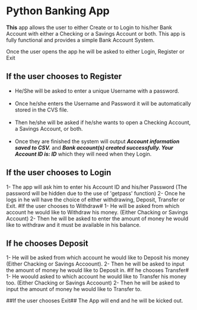 
# Python Banking App 
**This** app allows the user to either Create or to Login to his/her Bank Account with either a Checking or a Savings Account or both.
This app is fully functional and provides a simple Bank Account System.

Once the user opens the app he will be asked to either Login, Register or Exit

## If the user chooses to Register
- He/She will be asked to enter a unique Username with a password. <br/><br/>
- Once he/she enters the Username and Password it will be automatically stored in the CVS file. <br/><br/>
- Then he/she will be asked if he/she wants to open a Checking Account, a Savings Account, or both. <br/><br/>
- Once they are finished the system will output ***Account information saved to CSV.*** and ***Bank account(s) created successfully. Your Account ID is: ID***  which they will need when they Login. <br/><be/>

## If the user chooses to Login
1- The app will ask him to enter his Account ID and his/her Password (The password will be hidden due to the use of 'getpass' function)
2- Once he logs in he will have the choice of either withdrawing, Deposit, Transfer or Exit.
#If the user chooses to  Withdraw#
1- He will be asked from which account he would like to Withdraw his money. (Either Chacking or Savings Account)
2- Then he will be asked to enter the amount of money he would like to withdraw and it must be available in his balance.

## If he chooses Deposit
1- He will be asked from which account he would like to Deposit his money (Either Chacking or Savings Accoount).
2- Then he will be asked to input the amount of money he would like to Deposit in.
#If he chooses Transfer#
1- He woould asked to which account he would like to Transfer his money too. (Either Chacking or Savings Accoount)
2- Then he will be asked to input the amount of money he would like to Transfer to.

##If the user chooses Exit##
The App will end and he will be kicked out.

